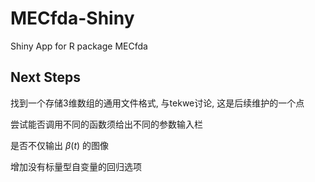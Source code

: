 # MECfda-Shiny

Shiny App for R package MECfda

## Next Steps

找到一个存储3维数组的通用文件格式, 与tekwe讨论, 这是后续维护的一个点

尝试能否调用不同的函数须给出不同的参数输入栏

是否不仅输出 $\beta(t)$ 的图像

增加没有标量型自变量的回归选项
